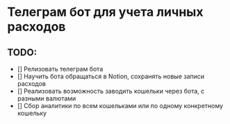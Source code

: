 # Телеграм бот для учета личных расходов

## TODO:

- [] Релизовать телеграм бота
- [] Научить бота обращаться в Notion, сохранять новые записи расходов
- [] Реализовать возможность заводить кошельки через бота, с разными валютами
- [] Сбор аналитики по всем кошельками или по одному конкретному кошельку